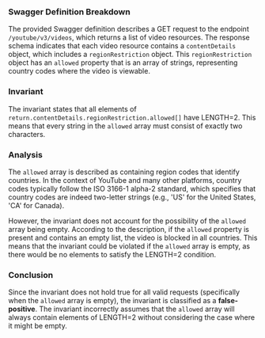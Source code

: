 ### Swagger Definition Breakdown
The provided Swagger definition describes a GET request to the endpoint `/youtube/v3/videos`, which returns a list of video resources. The response schema indicates that each video resource contains a `contentDetails` object, which includes a `regionRestriction` object. This `regionRestriction` object has an `allowed` property that is an array of strings, representing country codes where the video is viewable.

### Invariant
The invariant states that all elements of `return.contentDetails.regionRestriction.allowed[]` have LENGTH=2. This means that every string in the `allowed` array must consist of exactly two characters.

### Analysis
The `allowed` array is described as containing region codes that identify countries. In the context of YouTube and many other platforms, country codes typically follow the ISO 3166-1 alpha-2 standard, which specifies that country codes are indeed two-letter strings (e.g., 'US' for the United States, 'CA' for Canada). 

However, the invariant does not account for the possibility of the `allowed` array being empty. According to the description, if the `allowed` property is present and contains an empty list, the video is blocked in all countries. This means that the invariant could be violated if the `allowed` array is empty, as there would be no elements to satisfy the LENGTH=2 condition. 

### Conclusion
Since the invariant does not hold true for all valid requests (specifically when the `allowed` array is empty), the invariant is classified as a **false-positive**. The invariant incorrectly assumes that the `allowed` array will always contain elements of LENGTH=2 without considering the case where it might be empty.

